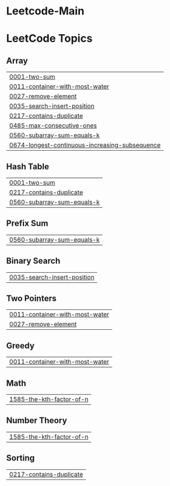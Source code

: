 # Leetcode-Main
<!---LeetCode Topics Start-->
# LeetCode Topics
## Array
|  |
| ------- |
| [0001-two-sum](https://github.com/Yash12patre/Leetcode-Main/tree/master/0001-two-sum) |
| [0011-container-with-most-water](https://github.com/Yash12patre/Leetcode-Main/tree/master/0011-container-with-most-water) |
| [0027-remove-element](https://github.com/Yash12patre/Leetcode-Main/tree/master/0027-remove-element) |
| [0035-search-insert-position](https://github.com/Yash12patre/Leetcode-Main/tree/master/0035-search-insert-position) |
| [0217-contains-duplicate](https://github.com/Yash12patre/Leetcode-Main/tree/master/0217-contains-duplicate) |
| [0485-max-consecutive-ones](https://github.com/Yash12patre/Leetcode-Main/tree/master/0485-max-consecutive-ones) |
| [0560-subarray-sum-equals-k](https://github.com/Yash12patre/Leetcode-Main/tree/master/0560-subarray-sum-equals-k) |
| [0674-longest-continuous-increasing-subsequence](https://github.com/Yash12patre/Leetcode-Main/tree/master/0674-longest-continuous-increasing-subsequence) |
## Hash Table
|  |
| ------- |
| [0001-two-sum](https://github.com/Yash12patre/Leetcode-Main/tree/master/0001-two-sum) |
| [0217-contains-duplicate](https://github.com/Yash12patre/Leetcode-Main/tree/master/0217-contains-duplicate) |
| [0560-subarray-sum-equals-k](https://github.com/Yash12patre/Leetcode-Main/tree/master/0560-subarray-sum-equals-k) |
## Prefix Sum
|  |
| ------- |
| [0560-subarray-sum-equals-k](https://github.com/Yash12patre/Leetcode-Main/tree/master/0560-subarray-sum-equals-k) |
## Binary Search
|  |
| ------- |
| [0035-search-insert-position](https://github.com/Yash12patre/Leetcode-Main/tree/master/0035-search-insert-position) |
## Two Pointers
|  |
| ------- |
| [0011-container-with-most-water](https://github.com/Yash12patre/Leetcode-Main/tree/master/0011-container-with-most-water) |
| [0027-remove-element](https://github.com/Yash12patre/Leetcode-Main/tree/master/0027-remove-element) |
## Greedy
|  |
| ------- |
| [0011-container-with-most-water](https://github.com/Yash12patre/Leetcode-Main/tree/master/0011-container-with-most-water) |
## Math
|  |
| ------- |
| [1585-the-kth-factor-of-n](https://github.com/Yash12patre/Leetcode-Main/tree/master/1585-the-kth-factor-of-n) |
## Number Theory
|  |
| ------- |
| [1585-the-kth-factor-of-n](https://github.com/Yash12patre/Leetcode-Main/tree/master/1585-the-kth-factor-of-n) |
## Sorting
|  |
| ------- |
| [0217-contains-duplicate](https://github.com/Yash12patre/Leetcode-Main/tree/master/0217-contains-duplicate) |
<!---LeetCode Topics End-->